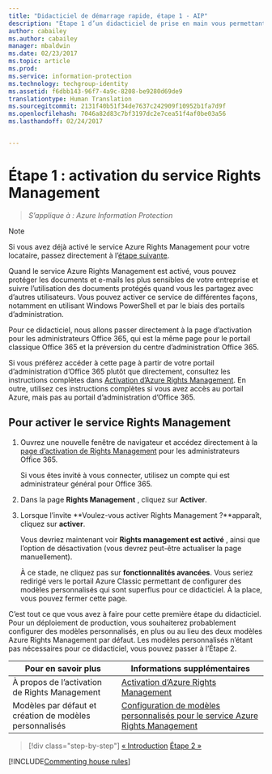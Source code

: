 ```yaml
---
title: "Didacticiel de démarrage rapide, étape 1 - AIP"
description: "Étape 1 d’un didacticiel de prise en main vous permettant de tester rapidement Microsoft Azure Information Protection dans votre organisation en environ 20 minutes."
author: cabailey
ms.author: cabailey
manager: mbaldwin
ms.date: 02/23/2017
ms.topic: article
ms.prod: 
ms.service: information-protection
ms.technology: techgroup-identity
ms.assetid: f6dbb143-96f7-4a9c-8208-be9280d69de9
translationtype: Human Translation
ms.sourcegitcommit: 2131f40b51f34de7637c242909f10952b1fa7d9f
ms.openlocfilehash: 7046a82d83c7bf3197dc2e7cea51f4af0be03a56
ms.lasthandoff: 02/24/2017


---
```


# <a name="step-1-activate-the-rights-management-service"></a>Étape 1 : activation du service Rights Management
 
>*S’applique à : Azure Information Protection*

> [!NOTE]
>Si vous avez déjà activé le service Azure Rights Management pour votre locataire, passez directement à l’[étape suivante](infoprotect-tutorial-step2.md). 

Quand le service Azure Rights Management est activé, vous pouvez protéger les documents et e-mails les plus sensibles de votre entreprise et suivre l’utilisation des documents protégés quand vous les partagez avec d’autres utilisateurs. Vous pouvez activer ce service de différentes façons, notamment en utilisant Windows PowerShell et par le biais des portails d’administration.

Pour ce didacticiel, nous allons passer directement à la page d’activation pour les administrateurs Office 365, qui est la même page pour le portail classique Office 365 et la préversion du centre d’administration Office 365. 

Si vous préférez accéder à cette page à partir de votre portail d’administration d’Office 365 plutôt que directement, consultez les instructions complètes dans [Activation d’Azure Rights Management](../deploy-use/activate-service.md). En outre, utilisez ces instructions complètes si vous avez accès au portail Azure, mais pas au portail d’administration d’Office 365.

## <a name="to-activate-the-rights-management-service"></a>Pour activer le service Rights Management

1. Ouvrez une nouvelle fenêtre de navigateur et accédez directement à la [page d’activation de Rights Management](https://account.activedirectory.windowsazure.com/RmsOnline/Manage.aspx) pour les administrateurs Office 365.
    
    Si vous êtes invité à vous connecter, utilisez un compte qui est administrateur général pour Office 365.

2. Dans la page **Rights Management** , cliquez sur **Activer**.

3. Lorsque l’invite **Voulez-vous activer Rights Management ?**apparaît, cliquez sur **activer**.

    Vous devriez maintenant voir **Rights management est activé** , ainsi que l’option de désactivation (vous devrez peut-être actualiser la page manuellement).

    À ce stade, ne cliquez pas sur **fonctionnalités avancées**. Vous seriez redirigé vers le portail Azure Classic permettant de configurer des modèles personnalisés qui sont superflus pour ce didacticiel. À la place, vous pouvez fermer cette page.

C’est tout ce que vous avez à faire pour cette première étape du didacticiel. Pour un déploiement de production, vous souhaiterez probablement configurer des modèles personnalisés, en plus ou au lieu des deux modèles Azure Rights Management par défaut. Les modèles personnalisés n’étant pas nécessaires pour ce didacticiel, vous pouvez passer à l’Étape 2.

|Pour en savoir plus|Informations supplémentaires|
|--------------------------------|--------------------------|
|À propos de l’activation de Rights Management|[Activation d’Azure Rights Management](../deploy-use/activate-service.md)|
|Modèles par défaut et création de modèles personnalisés|[Configuration de modèles personnalisés pour le service Azure Rights Management](../deploy-use/configure-custom-templates.md)|

>[!div class="step-by-step"]
[&#171; Introduction](infoprotect-quick-start-tutorial.md)
[Étape 2 &#187;](infoprotect-tutorial-step2.md)

[!INCLUDE[Commenting house rules](../includes/houserules.md)]

